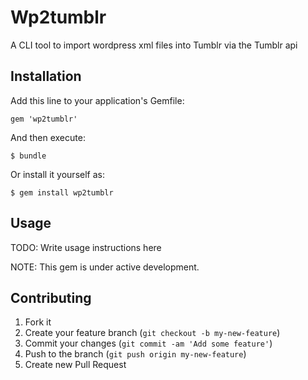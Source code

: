 # Wp2tumblr

A CLI tool to import wordpress xml files into Tumblr via the Tumblr api

## Installation

Add this line to your application's Gemfile:

    gem 'wp2tumblr'

And then execute:

    $ bundle

Or install it yourself as:

    $ gem install wp2tumblr

## Usage
TODO: Write usage instructions here

NOTE: This gem is under active development.


## Contributing

1. Fork it
2. Create your feature branch (`git checkout -b my-new-feature`)
3. Commit your changes (`git commit -am 'Add some feature'`)
4. Push to the branch (`git push origin my-new-feature`)
5. Create new Pull Request
